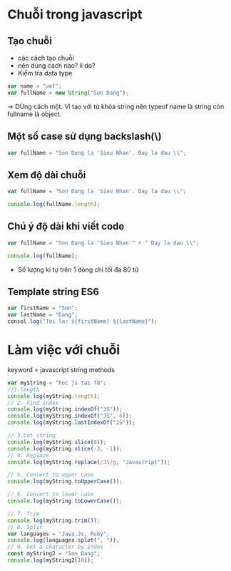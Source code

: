 # Chuỗi trong javascript

## Tạo chuỗi

- các cách tạo chuỗi
- nên dùng cách nào? lí do?
- Kiểm tra data type

```javascript
var name = "ưef";
var fullName = new String("Son Dang");
```

-> DÙng cách một. Vì tạo với từ khóa string nên typeof name là string còn fullname là object.

## Một số case sử dụng backslash(\\)

```javascript
var fullName = "Son Dang la 'Sieu Nhan'. Day la dau \\";
```

## Xem độ dài chuỗi

```javascript
var fullName = "Son Dang la 'Sieu Nhan'. Day la dau \\";

console.log(fullName.length);
```

## Chú ý độ dài khi viết code

```javascript
var fullName = "Son Dang la 'Sieu Nhan'" + " Day la dau \\";

console.log(fullName);
```

- Số lượng kí tự trên 1 dòng chỉ tối đa 80 từ

## Template string ES6

```javascript
var firstName = "Son";
var lastName = "Dang";
consol.log("Toi la: ${firstName} ${lastName}");
```

# Làm việc với chuỗi

keyword = javascript string methods

```javascript
var myString = "hoc js tai f8";
//1.length
console.log(myString.length);
// 2. Find index
console.log(myString.indexOf("JS"));
console.log(myString.indexOf("JS", 6));
console.log(myString.lastIndexOf("JS"));

// 3.Cut string
console.log(myString.slice(0));
console.log(myString.slice(-3, -1));
// 4. Replace
console.log(myString.replace(/JS/g, "Javascript"));

// 5. Convert to upper case
console.log(myString.toUpperCase());

// 6. Convert to lower case
console.log(myString.toLowerCase());

// 7. Trim
console.log(myString.trim());
// 8. Split
var languages = "Java,Js, Ruby";
console.log(languages.splot(", "));
// 9. Get a character by index
const myString2 = "Son Dang";
console.log(myString2[10]);
```
